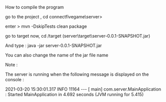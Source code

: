 How to compile the program

go to the project , cd connectfivegame\server>

enter > mvn -DskipTests clean package

go to target now, cd /target (server\target\server-0.0.1-SNAPSHOT.jar)

And type : java -jar server-0.0.1-SNAPSHOT.jar

You can also change the name of the jar file name 

Note : 

The server is running when the following message is displayed on the console : 

2021-03-20 15:30:01.317  INFO 11164 --- [           main] com.server.MainApplication               : Started MainApplication in 4.692 seconds (JVM running for 5.415)